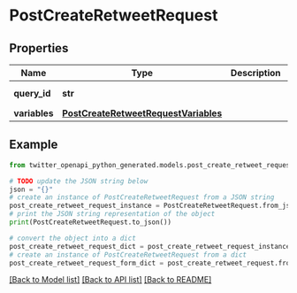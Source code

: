 # PostCreateRetweetRequest


## Properties

Name | Type | Description | Notes
------------ | ------------- | ------------- | -------------
**query_id** | **str** |  | [default to 'ojPdsZsimiJrUGLR1sjUtA']
**variables** | [**PostCreateRetweetRequestVariables**](PostCreateRetweetRequestVariables.md) |  | 

## Example

```python
from twitter_openapi_python_generated.models.post_create_retweet_request import PostCreateRetweetRequest

# TODO update the JSON string below
json = "{}"
# create an instance of PostCreateRetweetRequest from a JSON string
post_create_retweet_request_instance = PostCreateRetweetRequest.from_json(json)
# print the JSON string representation of the object
print(PostCreateRetweetRequest.to_json())

# convert the object into a dict
post_create_retweet_request_dict = post_create_retweet_request_instance.to_dict()
# create an instance of PostCreateRetweetRequest from a dict
post_create_retweet_request_form_dict = post_create_retweet_request.from_dict(post_create_retweet_request_dict)
```
[[Back to Model list]](../README.md#documentation-for-models) [[Back to API list]](../README.md#documentation-for-api-endpoints) [[Back to README]](../README.md)


